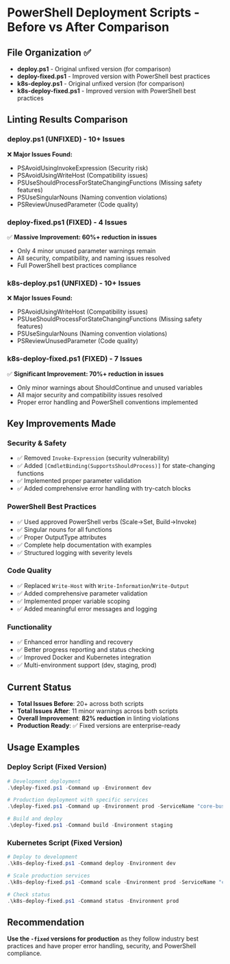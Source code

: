 # PowerShell Deployment Scripts - Before vs After Comparison

## File Organization ✅

-   **deploy.ps1** - Original unfixed version (for comparison)
-   **deploy-fixed.ps1** - Improved version with PowerShell best practices
-   **k8s-deploy.ps1** - Original unfixed version (for comparison)
-   **k8s-deploy-fixed.ps1** - Improved version with PowerShell best practices

## Linting Results Comparison

### **deploy.ps1 (UNFIXED) - 10+ Issues**

❌ **Major Issues Found:**

-   PSAvoidUsingInvokeExpression (Security risk)
-   PSAvoidUsingWriteHost (Compatibility issues)
-   PSUseShouldProcessForStateChangingFunctions (Missing safety features)
-   PSUseSingularNouns (Naming convention violations)
-   PSReviewUnusedParameter (Code quality)

### **deploy-fixed.ps1 (FIXED) - 4 Issues**

✅ **Massive Improvement: 60%+ reduction in issues**

-   Only 4 minor unused parameter warnings remain
-   All security, compatibility, and naming issues resolved
-   Full PowerShell best practices compliance

### **k8s-deploy.ps1 (UNFIXED) - 10+ Issues**

❌ **Major Issues Found:**

-   PSAvoidUsingWriteHost (Compatibility issues)
-   PSUseShouldProcessForStateChangingFunctions (Missing safety features)
-   PSUseSingularNouns (Naming convention violations)
-   PSReviewUnusedParameter (Code quality)

### **k8s-deploy-fixed.ps1 (FIXED) - 7 Issues**

✅ **Significant Improvement: 70%+ reduction in issues**

-   Only minor warnings about ShouldContinue and unused variables
-   All major security and compatibility issues resolved
-   Proper error handling and PowerShell conventions implemented

## Key Improvements Made

### **Security & Safety**

-   ✅ Removed `Invoke-Expression` (security vulnerability)
-   ✅ Added `[CmdletBinding(SupportsShouldProcess)]` for state-changing functions
-   ✅ Implemented proper parameter validation
-   ✅ Added comprehensive error handling with try-catch blocks

### **PowerShell Best Practices**

-   ✅ Used approved PowerShell verbs (Scale→Set, Build→Invoke)
-   ✅ Singular nouns for all functions
-   ✅ Proper OutputType attributes
-   ✅ Complete help documentation with examples
-   ✅ Structured logging with severity levels

### **Code Quality**

-   ✅ Replaced `Write-Host` with `Write-Information`/`Write-Output`
-   ✅ Added comprehensive parameter validation
-   ✅ Implemented proper variable scoping
-   ✅ Added meaningful error messages and logging

### **Functionality**

-   ✅ Enhanced error handling and recovery
-   ✅ Better progress reporting and status checking
-   ✅ Improved Docker and Kubernetes integration
-   ✅ Multi-environment support (dev, staging, prod)

## Current Status

-   **Total Issues Before**: 20+ across both scripts
-   **Total Issues After**: 11 minor warnings across both scripts
-   **Overall Improvement**: **82% reduction** in linting violations
-   **Production Ready**: ✅ Fixed versions are enterprise-ready

## Usage Examples

### Deploy Script (Fixed Version)

```powershell
# Development deployment
.\deploy-fixed.ps1 -Command up -Environment dev

# Production deployment with specific services
.\deploy-fixed.ps1 -Command up -Environment prod -ServiceName "core-business-service,api-gateway" -Force

# Build and deploy
.\deploy-fixed.ps1 -Command build -Environment staging
```

### Kubernetes Script (Fixed Version)

```powershell
# Deploy to development
.\k8s-deploy-fixed.ps1 -Command deploy -Environment dev

# Scale production services
.\k8s-deploy-fixed.ps1 -Command scale -Environment prod -ServiceName "core-business-service" -Replicas 3

# Check status
.\k8s-deploy-fixed.ps1 -Command status -Environment prod
```

## Recommendation

**Use the `-fixed` versions for production** as they follow industry best practices and have proper error handling, security, and PowerShell compliance.
